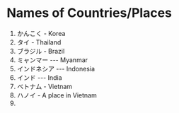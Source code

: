 # Names of Countries/Places 

1. かんこく - Korea
2. タイ - Thailand
3. ブラジル - Brazil
4. ミャンマー --- Myanmar
5. インドネシア --- Indonesia 
6. インド --- India
7. ベトナム - Vietnam 
8. ハノイ - A place in Vietnam
9. 

